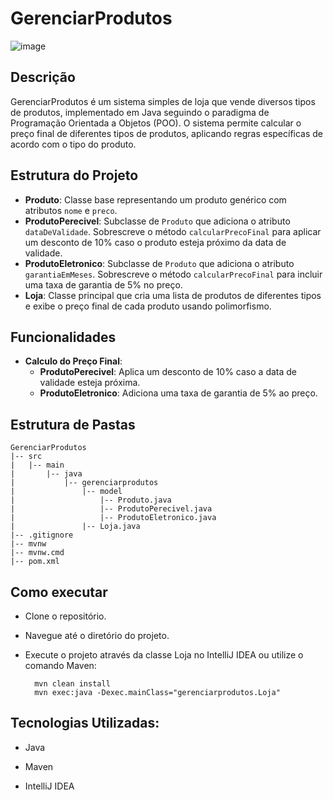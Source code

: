 # GerenciarProdutos
![image](https://github.com/user-attachments/assets/e938512e-43f7-4011-b379-c83f1fae04de)


## Descrição
GerenciarProdutos é um sistema simples de loja que vende diversos tipos de produtos, implementado em Java seguindo o paradigma de Programação Orientada a Objetos (POO). O sistema permite calcular o preço final de diferentes tipos de produtos, aplicando regras específicas de acordo com o tipo do produto.

## Estrutura do Projeto
- **Produto**: Classe base representando um produto genérico com atributos `nome` e `preco`.
- **ProdutoPerecivel**: Subclasse de `Produto` que adiciona o atributo `dataDeValidade`. Sobrescreve o método `calcularPrecoFinal` para aplicar um desconto de 10% caso o produto esteja próximo da data de validade.
- **ProdutoEletronico**: Subclasse de `Produto` que adiciona o atributo `garantiaEmMeses`. Sobrescreve o método `calcularPrecoFinal` para incluir uma taxa de garantia de 5% no preço.
- **Loja**: Classe principal que cria uma lista de produtos de diferentes tipos e exibe o preço final de cada produto usando polimorfismo.

## Funcionalidades
- **Calculo do Preço Final**:
  - **ProdutoPerecivel**: Aplica um desconto de 10% caso a data de validade esteja próxima.
  - **ProdutoEletronico**: Adiciona uma taxa de garantia de 5% ao preço.

## Estrutura de Pastas
```plaintext
GerenciarProdutos
|-- src
|   |-- main
|       |-- java
|           |-- gerenciarprodutos
|               |-- model
|                   |-- Produto.java
|                   |-- ProdutoPerecivel.java
|                   |-- ProdutoEletronico.java
|               |-- Loja.java
|-- .gitignore
|-- mvnw
|-- mvnw.cmd
|-- pom.xml

```

## Como executar

 - Clone o repositório.

 - Navegue até o diretório do projeto.

 - Execute o projeto através da classe Loja no IntelliJ IDEA ou utilize o comando Maven:
   
   ```
     mvn clean install
     mvn exec:java -Dexec.mainClass="gerenciarprodutos.Loja"
   
   ```
 ## Tecnologias Utilizadas:
  - Java

  - Maven

  - IntelliJ IDEA

   
